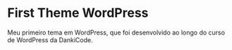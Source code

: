 # First Theme WordPress

Meu primeiro tema em WordPress, que foi desenvolvido ao longo do curso de WordPress da DankiCode.
